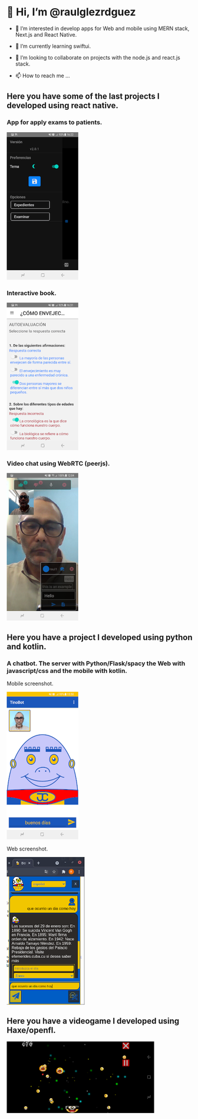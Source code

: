 # 👋 Hi, I’m @raulglezrdguez

- 👀 I’m interested in develop apps for Web and mobile using MERN stack, Next.js and React Native.

- 🌱 I’m currently learning swiftui.

- 💞️ I’m looking to collaborate on projects with the node.js and react.js stack.

- 📫 How to reach me ...

## Here you have some of the last projects I developed using react native.

### App for apply exams to patients.

![sharexams](/assets/Screenshot_20220128-162207.png)

### Interactive book.

![cuidandonos](/assets/Screenshot_20220128-163124.png)

### Video chat using WebRTC (peerjs).

![shareta](/assets/Screenshot_20220129-120437.png)

## Here you have a project I developed using python and kotlin.

### A chatbot. The server with Python/Flask/spacy the Web with javascript/css and the mobile with kotlin.

Mobile screenshot.

![botino](/assets/Screenshot_20220129-155021.png)

Web screenshot.

![botino](/assets/screenshotwebbotino.png)

## Here you have a videogame I developed using Haxe/openfl.

![netpong](/assets/Screenshot_20220129-155135.png)

<!---
raulglezrdguez/raulglezrdguez is a ✨ special ✨ repository because its `README.md` (this file) appears on your GitHub profile.
You can click the Preview link to take a look at your changes.
--->

